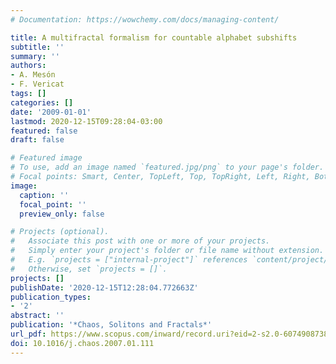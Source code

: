 ```yaml
---
# Documentation: https://wowchemy.com/docs/managing-content/

title: A multifractal formalism for countable alphabet subshifts
subtitle: ''
summary: ''
authors:
- A. Mesón
- F. Vericat
tags: []
categories: []
date: '2009-01-01'
lastmod: 2020-12-15T09:28:04-03:00
featured: false
draft: false

# Featured image
# To use, add an image named `featured.jpg/png` to your page's folder.
# Focal points: Smart, Center, TopLeft, Top, TopRight, Left, Right, BottomLeft, Bottom, BottomRight.
image:
  caption: ''
  focal_point: ''
  preview_only: false

# Projects (optional).
#   Associate this post with one or more of your projects.
#   Simply enter your project's folder or file name without extension.
#   E.g. `projects = ["internal-project"]` references `content/project/deep-learning/index.md`.
#   Otherwise, set `projects = []`.
projects: []
publishDate: '2020-12-15T12:28:04.772663Z'
publication_types:
- '2'
abstract: ''
publication: '*Chaos, Solitons and Fractals*'
url_pdf: https://www.scopus.com/inward/record.uri?eid=2-s2.0-60749087386&doi=10.1016%2fj.chaos.2007.01.111&partnerID=40&md5=8d69922f4cf4606e183cad01faac18bd
doi: 10.1016/j.chaos.2007.01.111
---
```

